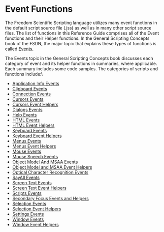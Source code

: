 # Event Functions

The Freedom Scientific Scripting language utilizes many event functions
in the default script source file (.jss) as well as in many other script
source files. The list of functions in this Reference Guide comprises
all of the Event functions and their Helper functions. In the General
Scripting Concepts book of the FSDN, the major topic that explains these
types of functions is called [Events.](../Events.html)

The Events topic in the General Scripting Concepts book discusses each
category of event and its helper functions in summaries, where
applicable. Each summary includes some code samples. The categories of
scripts and functions include:\

- [Application Info Events](../Events/Application_Info_Events.html)
- [Clipboard Events](../Events/Clipboard_Events.html)
- [Connection Events](../Events/Connection_Events.html)
- [Cursors Events](../Events/Cursors_Events.html)
- [Cursors Event Helpers](../Events/Cursors_Event_Helpers.html)
- [Dialogs Events](../Events/Dialogs_Events.html)
- [Help Events](../Events/Help_Events.html)
- [HTML Events](../Events/HTML_Events.html)
- [HTML Event Helpers](../Events/HTML_Event_Helpers.html)
- [Keyboard Events](../Events/Keyboard_Events.html)
- [Keyboard Event Helpers](../Events/Keyboard_Event_Helpers.html)
- [Menus Events](../Events/Menus_Events.html)
- [Menus Event Helpers](../Events/Menus_Event_Helpers.html)
- [Mouse Events](../Events/Mouse_Events.html)
- [Mouse Speech Events](../Events/Mouse_Speech_Events.html)
- [Object Model And MSAA
  Events](../Events/Object_Model_and_MSAA_Events.html)
- [Object Model and MSAA Event
  Helpers](../Events/Object_Model_and_MSAA_Event_Helpers.html)
- [Optical Character Recognition
  Events](../Events/Optical_character_Recognition_Events.html)
- [SayAll Events](../Events/SayAll_Events.html)
- [Screen Text Events](../Events/Screen_Text_Events.html)
- [Screen Text Event Helpers](../Events/Screen_Text_Event_Helpers.html)
- [Scripts Events](../Events/Scripts_Events.html)
- [Secondary Focus Events and
  Helpers](../Events/Secondary_Focus_Events_and_Helpers.html)
- [Selection Events](../Events/Selection_Events.html)
- [Selection Event Helpers](../Events/Selection_Event_Helpers.html)
- [Settings Events](../Events/Settings_Events.html)
- [Window Events](../Events/Window_Events.html)
- [Window Event Helpers](../Events/Window_Event_Helpers.html)

